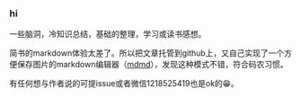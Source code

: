 ### hi

一些脑洞，冷知识总结，基础的整理，学习或读书感想。

简书的markdown体验太差了。所以把文章托管到github上，又自己实现了一个方便保存图片的markdown编辑器（[mdmd](https://github.com/shaomingquan/mdmd.)），发现这种模式不错，符合码农习惯。

有任何想与作者说的可提issue或者微信1218525419也是ok的😁。